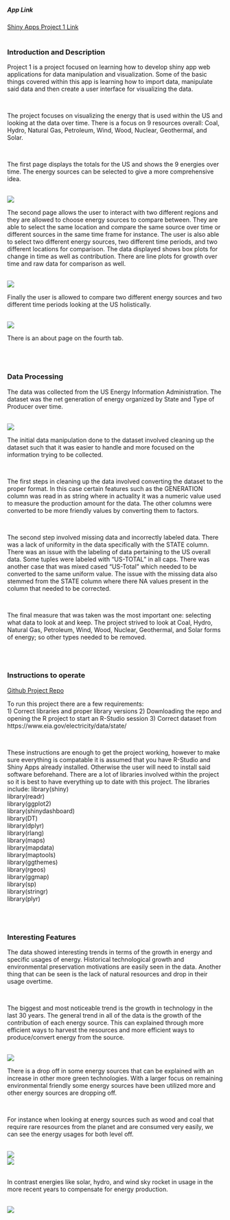 <html> 
  <head> 
  </head> 
  
  <body>
  <h5> App Link </h5> 
  <a href = "https://vivekb.shinyapps.io/Project1/"> Shiny Apps Project 1 Link </a> 
  <br>
  <br>
  <div class = "description">
    <h3> Introduction and Description </h3> 
    <p> Project 1 is a project focused on learning how to develop shiny app web applications for data manipulation and visualization. Some of the basic things covered within this app is learning how to import data, manipulate said data and then create a user interface for visualizing the data. </p> 
    
   <br> 
    
   <p>  The project focuses on visualizing the energy that is used within the US and looking at the data over time. There is a focus on 9 resources overall: Coal, Hydro, Natural Gas, Petroleum, Wind, Wood, Nuclear, Geothermal, and Solar. </p> 
   
   <br> 
   
   <p> The first page displays the totals for the US and shows the 9 energies over time. The energy sources can be selected to give a more comprehensive idea. </p> 
   
   <br> 
   
   <img src="First_Page.png"> 
   
   <br> 
   
   <p> The second page allows the user to interact with two different regions and they are allowed to choose energy sources to compare between. They are able to select the same location and compare the same source over time or different sources in the same time frame for instance. The user is also able to select two different energy sources, two different time periods, and two different locations for comparison. The data displayed shows box plots for change in time as well as contribution. There are line plots for growth over time and raw data for comparison as well. </p> 
   <br> 
   
   <img src="Second_Page.png"> 
   <br> 
   <p> Finally the user is allowed to compare two different energy sources and two different time periods looking at the US holistically.   </p>
    <br> 
    <img src="Third_Page.png"> 
  <br>
  <p> There is an about page on the fourth tab. </p> 
  </div>
  
  <br>
  <br>
  
  <div class = "data_description"> 
  <h3> Data Processing </h3> 
  <p> 
  The data was collected from the US Energy Information Administration. The dataset was the net generation of energy organized by State and Type of Producer over time. 
  </p> 
  <br>
  <img src = "data_cleaning.png">
  <br>
  <p> 
    The initial data manipulation done to the dataset involved cleaning up the dataset such that it was easier to handle and more focused on the information trying to be collected.
  </p> 
  <br> 
  <p> 
    The first steps in cleaning up the data involved converting the dataset to the proper format. In this case certain features such as the GENERATION column was read in as string where in actuality it was a numeric value used to measure the production amount for the data. The other columns were converted to be more friendly values by converting them to factors. 

</p> 

<br> 
<p> 
  The second step involved missing data and incorrectly labeled data. There was a lack of uniformity in the data specifically with the STATE column. There was an issue with the labeling of data pertaining to the US overall data. Some tuples were labeled with “US-TOTAL” in all caps. There was another case that was mixed cased “US-Total” which needed to be converted to the same uniform value. The issue with the missing data also stemmed from the STATE column where there NA values present in the column that needed to be corrected. 
  </p> 
  <br> 
  <p> 
  The final measure that was taken was the most important one: selecting what data to look at and keep. The project strived to look at Coal, Hydro, Natural Gas, Petroleum, Wind, Wood, Nuclear, Geothermal, and Solar forms of energy; so other types needed to be removed. 
    </p> 
  </div> 
  
  <br> 
  <br> 
  
  <div class="instructions">
  <h3> Instructions to operate </h3>  
  <a href="https://github.com/Vivek2018/Project1-CS424"> Github Project Repo </a> 
  <p> 
    To run this project there are a few requirements: <br> 
    1) Correct libraries and proper library versions
    2) Downloading the repo and opening the R project to start an R-Studio session
    3) Correct dataset from https://www.eia.gov/electricity/data/state/
  </p>
  <br> 
  <p> These instructions are enough to get the project working, however to make sure everything is compatable it is assumed that you have R-Studio and Shiny Apps already installed. Otherwise the user will need to install said software beforehand. There are a lot of libraries involved within the project so it is best to have everything up to date with this project. The libraries include: 
library(shiny) <br> 
library(readr) <br>
library(ggplot2) <br>
library(shinydashboard) <br>
library(DT) <br>
library(dplyr) <br>
library(rlang) <br>
library(maps) <br>
library(mapdata) <br>
library(maptools) <br>
library(ggthemes) <br>
library(rgeos) <br>
library(ggmap) <br>
library(sp) <br>
library(stringr) <br>
library(plyr) <br>
  </p>
  </div>
  
  <br> 
  <br> 
  
  <div class="facts"> 
  <h3> Interesting Features </h3> 
  <p> 
    The data showed interesting trends in terms of the growth in energy and specific usages of energy. Historical technological growth and environmental preservation motivations are easily seen in the data. Another thing that can be seen is the lack of natural resources and drop in their usage overtime. 
    </p> 
<br> 
  <p> 
    The biggest and most noticeable trend is the growth in technology in the last 30 years. The general trend in all of the data is the growth of the contribution of each energy source. This can explained through more efficient ways to harvest the resources and more efficient ways to produce/convert energy from the source. 
  </p> 
  <br> 
  <img src = "growth_in_energy.png"/>
  <br> 
  <p> 
    There is a drop off in some energy sources that can be explained with an increase in other more green technologies. With a larger focus on remaining environmental friendly some energy sources have been utilized more and other energy sources are dropping off.
  </p> 
  <br> 
  <p> 
    For instance when looking at energy sources such as wood and coal that require rare resources from the planet and are consumed very easily, we can see the energy usages for both level off.
  </p> 
  <br> 
  <img src="coal_over_time.png"/> 
  <br>
  <img src="wood_over_time.png"/>
  <br>
  <br>
  <p> 
    In contrast energies like solar, hydro, and wind sky rocket in usage in the more recent years to compensate for energy production. 
  </p>
  <br> 
  <img src="clean_over_time.png"/>
  </div> 
  </body>
 </html>
